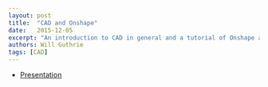 ```yaml
---
layout: post
title:  "CAD and Onshape"
date:   2015-12-05
excerpt: "An introduction to CAD in general and a tutorial of Onshape as given at the FRC NC Workshop at JCC"
authors: Will Guthrie
tags: [CAD]
---
```

<ul style="text-align:left">
  <li><a href="https://drive.google.com/file/d/0B1mY_tKJJYOXVlBDOHpQZERPSms/view?usp=sharing" target="\_blank">Presentation</a></li>
</ul>

